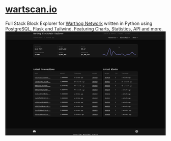 # [wartscan.io](https://wartscan.io/)

Full Stack Block Explorer for [Warthog Network](https://warthog.network) written in Python using PostgreSQL, Flask and Tailwind.
Featuring Charts, Statistics, API and more. 
![img.png](img/img.png)